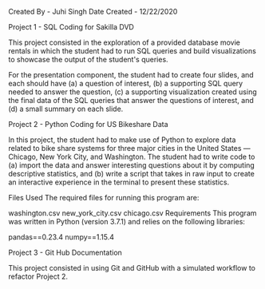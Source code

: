 

Created By - Juhi Singh Date Created - 12/22/2020

Project 1 - SQL Coding for Sakilla DVD

This project consisted in the exploration of a provided database movie rentals in which the student had to run SQL queries and build visualizations to showcase the output of the student's queries.

For the presentation component, the student had to create four slides, and each should have (a) a question of interest, (b) a supporting SQL query needed to answer the question, (c) a supporting visualization created using the final data of the SQL queries that answer the questions of interest, and (d) a small summary on each slide.

Project 2 - Python Coding for US Bikeshare Data

In this project, the student had to make use of Python to explore data related to bike share systems for three major cities in the United States — Chicago, New York City, and Washington. The student had to write code to (a) import the data and answer interesting questions about it by computing descriptive statistics, and (b) write a script that takes in raw input to create an interactive experience in the terminal to present these statistics.

Files Used The required files for running this program are:

washington.csv new_york_city.csv chicago.csv Requirements This program was written in Python (version 3.7.1) and relies on the following libraries:

pandas==0.23.4 numpy==1.15.4

Project 3 - Git Hub Documentation

This project consisted in using Git and GitHub with a simulated workflow to refactor Project 2.

